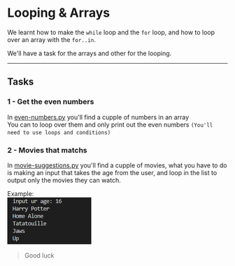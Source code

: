 # Looping & Arrays

We learnt how to make the `while` loop and the `for` loop, and how to loop over an array with the `for..in`.

We'll have a task for the arrays and other for the looping.

---

## Tasks

### 1 - Get the even numbers
In [even-numbers.py](even-numbers.py) you'll find a cupple of numbers in an array  
You can to loop over them and only print out the even numbers `(You'll need to use loops and conditions)`  

### 2 - Movies that matchs
In [movie-suggestions.py](movie-suggestions.py) you'll find a cupple of movies, what you have to do is making an input that takes the age from the user, and loop in the list to output only the movies they can watch.  

Example:  
![movies-example.png](assets/movies-example.png)

> Good luck
